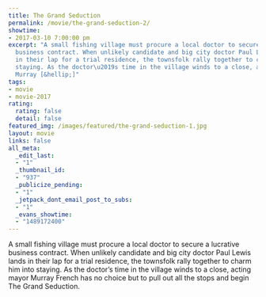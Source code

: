 ```yaml
---
title: The Grand Seduction
permalink: /movie/the-grand-seduction-2/
showtime:
- 2017-03-10 7:00:00 pm
excerpt: "A small fishing village must procure a local doctor to secure a lucrative
  business contract. When unlikely candidate and big city doctor Paul Lewis lands
  in their lap for a trial residence, the townsfolk rally together to charm him into
  staying. As the doctor\u2019s time in the village winds to a close, acting mayor
  Murray [&hellip;]"
tags:
- movie
- movie-2017
rating:
  rating: false
  detail: false
featured_img: /images/featured/the-grand-seduction-1.jpg
layout: movie
links: false
all_meta:
  _edit_last:
  - "1"
  _thumbnail_id:
  - "937"
  _publicize_pending:
  - "1"
  _jetpack_dont_email_post_to_subs:
  - "1"
  _evans_showtime:
  - "1489172400"
---
```


<div class="overview" dir="auto">A small fishing village must procure a local doctor to secure a lucrative business contract. When unlikely candidate and big city doctor Paul Lewis lands in their lap for a trial residence, the townsfolk rally together to charm him into staying. As the doctor’s time in the village winds to a close, acting mayor Murray French has no choice but to pull out all the stops and begin The Grand Seduction. </div>